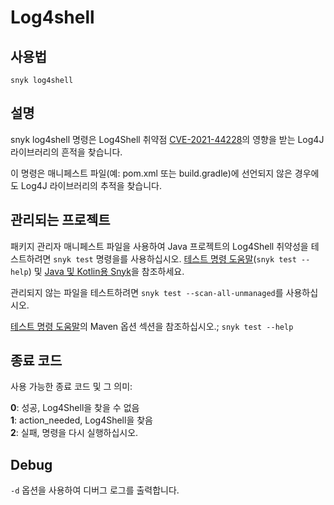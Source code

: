 # Log4shell

## 사용법

`snyk log4shell`

## 설명

snyk log4shell 명령은 Log4Shell 취약점 [CVE-2021-44228](https://security.snyk.io/vuln/SNYK-JAVA-ORGAPACHELOGGINGLOG4J-2314720)의 영향을 받는 Log4J 라이브러리의 흔적을 찾습니다.

이 명령은 매니페스트 파일(예: pom.xml 또는 build.gradle)에 선언되지 않은 경우에도 Log4J 라이브러리의 추적을 찾습니다.

## 관리되는 프로젝트

패키지 관리자 매니페스트 파일을 사용하여 Java 프로젝트의 Log4Shell 취약성을 테스트하려면 `snyk test` 명령을를 사용하십시오. [테스트 명령 도움말](undefined-6.md)(`snyk test --help`) 및 [Java 및 Kotlin용 Snyk](../../../snyk-products/snyk-open-source/language-and-package-manager-support/snyk-for-java-gradle-maven.md)을 참조하세요.

관리되지 않는 파일을 테스트하려면 `snyk test --scan-all-unmanaged`를 사용하십시오.

&#x20;[테스트 명령 도움말](undefined-6.md)의 Maven 옵션 섹션을 참조하십시오.; `snyk test --help`

## 종료 코드

사용 가능한 종료 코드 및 그 의미:

**0**: 성공, Log4Shell을 찾을 수 없음\
**1**: action\_needed, Log4Shell을 찾음\
**2**: 실패, 명령을 다시 실행하십시오.

## Debug

`-d` 옵션을 사용하여 디버그 로그를 출력합니다.
